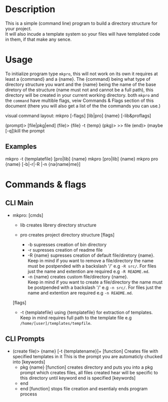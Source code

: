# Description

This is a simple (command line) program to build a directory structure for your project. <br>
It will also incude a template system so your files will have templated code in them, if that make any sence.

# Usage

To initialize program type `mkpro`, this will not work on its own it requires at least a {command} and a {name}. The {command} being what type of directory structure you want and the {name} being the name of the base diretory of the structure (name must not and cannot be a full path), this directory will be created in your current working directory. both `mkpro` and the `command` have multible flags, veiw Commands & Flags section of this document (there you will also get a list of the the commands you can use.)

visual command layout:
mkpro [-flags] [lib|pro] {name} [-lib&proflags]


(prompt)> [file|pkg|end]
(file)> {file} -t {temp}
(pkg)> >> file
(end)> (maybe [-q])kill the prompt

## Examples

mkpro  -t {templatefile} [pro|lib] {name}
mkpro  [pro|lib] {name}
mkpro  pro {name} [-b|-r|-R |-n {na{name}me}]



# Commands & flags

## CLI Main 

 * mkpro:
   [cmds]
   - lib
     creates librery directory structure
   - pro
     creates project directory structure
     [flags]
     * -b
       supresses creation of bin directory
     * -r
       supresses creation of readme file
     * -R {name}
       supresses creation of default file/diretory {name}. <br>
       Keep in mind if you want to remove a file/directory the name must be postpended with a backslash '/' e.g `-R src/`. For files just the name and extention are required e.g `-R README.md`.
       
     - -n {name}
       creates custom file/directory {name}. <br>
       Keep in mind if you want to create a file/directory the name must be postpended with a backslash '/' e.g `-n src/`. For files just the name and extention are required e.g `-n README.md`.

   [flags]
   - -t {templatefile}
     using {templatefile} for extraction of templates.
     Keep in mind requires full path to the template file e.g `/home/[user]/templates/tempfile`.

## CLI Prompts
   * (create file)> {name} [-t {templatename}]+
     [function]
     Creates file with specified templates in it
     This is the prompt you are automaticly chucked into
     [keywords]
     - pkg {name}
      [function]
      creates directory and puts you into a pkg prompt which creates
      files, all files created hear will be specific to this directory
      until keyword end is specified
      [keywords]
      - end
     - end
      [function]
      stops file creation and esentialy ends program process
